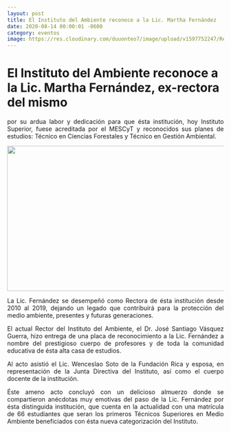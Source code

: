 ```yaml
---
layout: post
title: El Instituto del Ambiente reconoce a la Lic. Martha Fernández
date: 2020-08-14 00:00:01 -0600
category: eventos
image: https://res.cloudinary.com/duuonteo7/image/upload/v1597752247/Reconocimiento/WhatsApp_Image_2020-08-17_at_6.29.54_PM.jpg
---
```


<head>
	
</head>
<body>
<h1>El Instituto del Ambiente reconoce a la Lic. Martha Fern&aacute;ndez, ex-rectora del mismo</h1>
<p style="text-align: justify;">por su ardua labor y dedicaci&oacute;n para que &eacute;sta instituci&oacute;n, hoy Instituto Superior, fuese acreditada por el MESCyT y reconocidos sus planes de estudios: T&eacute;cnico en Ciencias Forestales y T&eacute;cnico en Gesti&oacute;n Ambiental.</p>
<p style="text-align: justify;"><img src="https://res.cloudinary.com/duuonteo7/image/upload/v1597752247/Reconocimiento/WhatsApp_Image_2020-08-17_at_6.29.55_PM.jpg" alt="" width="600" height="337" /></p>
<p style="text-align: justify;">La Lic. Fern&aacute;ndez se desempe&ntilde;&oacute; como Rectora de &eacute;sta instituci&oacute;n desde 2010 al 2019, dejando un legado que contribuir&aacute; para la protecci&oacute;n del medio ambiente, presentes y futuras generaciones.</p>
<p style="text-align: justify;">El actual Rector del Instituto del Ambiente, el Dr. Jos&eacute; Santiago V&aacute;squez Guerra, hizo entrega de una placa de reconocimiento a la Lic. Fern&aacute;ndez a nombre del prestigioso cuerpo de profesores y de toda la comunidad educativa de &eacute;sta alta casa de estudios.</p>
<p style="text-align: justify;">Al acto asisti&oacute; el Lic. Wenceslao Soto de la Fundaci&oacute;n Rica y esposa, en representaci&oacute;n de la Junta Directiva del Instituto, as&iacute; como el cuerpo docente de la instituci&oacute;n.</p>
<p style="text-align: justify;">&Eacute;ste ameno acto concluy&oacute; con un delicioso almuerzo donde se compartieron an&eacute;cdotas muy emotivas del paso de la Lic. Fern&aacute;ndez por &eacute;sta distinguida instituci&oacute;n, que cuenta en la actualidad con una matr&iacute;cula de 66 estudiantes que seran los primeros T&eacute;cnicos Superiores en Medio Ambiente beneficiados con &eacute;sta nueva categorizaci&oacute;n del Instituto.</p>

</body>
</html>
